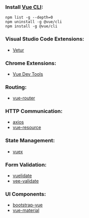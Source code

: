 ### Install [Vue CLI](https://github.com/vuejs/vue-cli):
```
npm list -g --depth=0
npm uninstall -g @vue/cli
npm install -g @vue/cli
```

### Visual Studio Code Extensions:
- [Vetur](https://marketplace.visualstudio.com/items?itemName=octref.vetur)

### Chrome Extensions:
- [Vue Dev Tools](https://chrome.google.com/webstore/detail/vuejs-devtools/nhdogjmejiglipccpnnnanhbledajbpd)

### Routing:
- [vue-router](https://github.com/vuejs/vue-router)

### HTTP Communication:
- [axios](https://github.com/axios/axios)
- [vue-resource](https://github.com/vuejs/vue-resource)

### State Management:
- [vuex](https://github.com/vuejs/vuex)

### Form Validation:
- [vuelidate](https://github.com/vuelidate/vuelidate)
- [vee-validate](https://github.com/logaretm/vee-validate)

### UI Components:
- [bootstrap-vue](https://github.com/bootstrap-vue/bootstrap-vue)
- [vue-material](https://github.com/vuematerial/vue-material)
